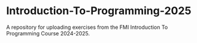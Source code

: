 # Introduction-To-Programming-2025
A repository for uploading exercises from the FMI Introduction To Programming Course 2024-2025.
